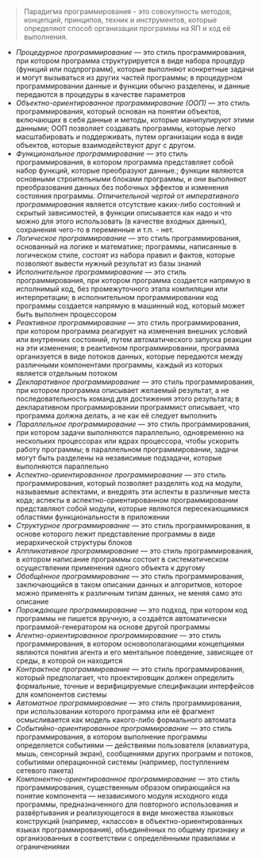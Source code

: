 > Парадигма программирования - это совокупность методов, концепций, принципов, техник и инструментов, которые определяют способ организации программы на ЯП и ход её выполнения.

- *Процедурное программирование* —
это стиль программирования, при котором программа структурируется в 
виде набора процедур (функций или подпрограмм), которые выполняют 
конкретные задачи и могут вызываться из других частей программы; в 
процедурном программировании данные и функции обычно разделены, и данные
 передаются в процедуры в качестве параметров
- *Объектно-ориентированное программирование (ООП)* —
 это стиль программирования, который основан на понятии объектов, 
включающих в себя данные и методы, которые манипулируют этими данными; 
ООП позволяет создавать программы, которые легко масштабировать и 
поддерживать, путем организации кода в виде объектов, которые 
взаимодействуют друг с другом.
- *Функциональное программирование* —
 это стиль программирования, в котором программа представляет собой 
набор функций, которые преобразуют данные.; функции являются основными 
строительными блоками программы, и они выполняют преобразования данных 
без побочных эффектов и изменения состояния программы. 
*Отличительной чертой* от *императивного программирования* является отсутствие каких-либо состояний и скрытый зависимостей, в функции описывается как надо и что можно для этого использовать (в качестве входных данных), сохранения чего-то в переменные и т.п. - нет.
- *Логическое программирование* —
 это стиль программирования, основанный на логике и математике; 
программы, написанные в логическом стиле, состоят из набора правил и 
фактов, которые позволяют вывести нужный результат из базы знаний
- *Исполнительное программирование* —
 это стиль программирования, при котором программа создается напрямую в 
исполнимый код, без промежуточного этапа компиляции или интерпретации; в
 исполнительном программировании код программы создается напрямую в 
машинный код, который может быть выполнен процессором
- *Реактивное программирование* —
 это стиль программирования, при котором программа реагирует на 
изменения внешних условий или внутренних состояний, путем 
автоматического запуска реакции на эти изменения; в реактивном 
программировании, программа организуется в виде потоков данных, которые 
передаются между различными компонентами программы, каждый из которых 
является отдельным потоком
- *Декларативное программирование* —
 это стиль программирования, при котором программа описывает желаемый 
результат, а не последовательность команд для достижения этого 
результата; в декларативном программировании программист описывает, что 
программа должна делать, а не как её следует выполнить
- *Параллельное программирование* —
 это стиль программирования, при котором задачи выполняются параллельно,
 одновременно на нескольких процессорах или ядрах процессора, чтобы 
ускорить работу программы; в параллельном программировании, задачи могут
 быть разделены на независимые подзадачи, которые выполняются 
параллельно
- *Аспектно-ориентированное программирование* —
 это стиль программирования, который позволяет разделять код на модули, 
называемые аспектами, и внедрять эти аспекты в различные места кода; 
аспекты в аспектно-ориентированном программировании представляют собой 
модули, которые являются пересекающимися областями функциональности в 
приложении
- *Структурное программирование* — это стиль программирования, в основе которого лежит представление программы в виде иерархической структуры блоков
- *Аппликативное программирование* —
 это стиль программирования, в котором написание программы состоит в 
систематическом осуществлении применения одного объекта к другому
- *Обобщённое программирование* —
 это стиль программирования, заключающийся в таком описании данных и 
алгоритмов, которое можно применять к различным типам данных, не меняя 
само это описание
- *Порождающее программирование* —
 это подход, при котором код программы не пишется вручную, а создаётся 
автоматически программой-генератором на основе другой программы
- *Агентно-ориентированное программирование* —
 это стиль программирования, в котором основополагающими концепциями 
являются понятия агента и его ментальное поведение, зависящее от среды, в
 которой он находится
- *Контрактное программирование* —
 это стиль программирования, который предполагает, что проектировщик 
должен определить формальные, точные и верифицируемые спецификации 
интерфейсов для компонентов системы
- *Автоматное программирование* —
 это стиль программирования, при использовании которого программа или её
 фрагмент осмысливается как модель какого-либо формального автомата
- *Событийно-ориентированное программирование* —
 это стиль программирования, в котором выполнение программы определяется
 событиями — действиями пользователя (клавиатура, мышь, сенсорный 
экран), сообщениями других программ и потоков, событиями операционной 
системы (например, поступлением сетевого пакета)
- *Компонентно-ориентированное программирование* —
 это стиль программирования, существенным образом опирающийся на понятие
 компонента — независимого модуля исходного кода программы, 
предназначенного для повторного использования и развёртывания и 
реализующегося в виде множества языковых конструкций (например, 
«классов» в объектно-ориентированных языках программирования), 
объединённых по общему признаку и организованных в соответствии с 
определёнными правилами и ограничениями